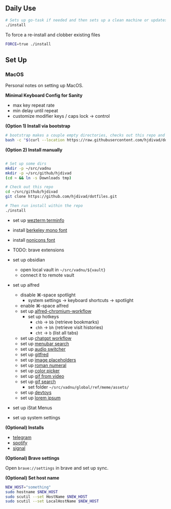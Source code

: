 ## Daily Use

```sh
# Sets up go-task if needed and then sets up a clean machine or updates
./install
```

To force a re-install and clobber existing files

```sh
FORCE=true ./install
```

## Set Up

### MacOS

Personal notes on setting up MacOS.

**Minimal Keyboard Config for Sanity**

- max key repeat rate
- min delay until repeat
- customize modifier keys / caps lock -> control

**(Option 1) Install via bootstrap**

```sh
# bootstrap makes a couple empty directories, checks out this repo and runs install.
bash -c "$(curl --location https://raw.githubusercontent.com/hjdivad/dotfiles/refs/heads/master/bootstrap.sh)"
```

**(Option 2) Install manually**

```sh

# Set up some dirs
mkdir -p ~/src/vadnu
mkdir -p ~/src/github/hjdivad
(cd ~ && ln -s Downloads tmp)

# Check out this repo
cd ~/src/github/hjdivad
git clone https://github.com/hjdivad/dotfiles.git

# Then run install within the repo
./install
```

- set up [wezterm terminfo](https://wezfurlong.org/wezterm/faq.html#how-do-i-enable-undercurl-curly-underlines)
- install [berkeley mono font](https://berkeleygraphics.com/typefaces/berkeley-mono/)
- install [nonicons font](https://github.com/yamatsum/nonicons/blob/master/dist/nonicons.ttf)

- TODO: brave extensions
- set up obsidian
  - open local vault in `~/src/vadnu/${vault}`
  - connect it to remote vault
- set up alfred
  - disable ⌘-space spotlight
    - system settings -> keyboard shortcuts -> spotlight
  - enable ⌘-space alfred
  - set up [alfred-chromium-workflow](https://github.com/jopemachine/alfred-chromium-workflow)
    - set up hotkeys
      - `chb` -> `bb` (retrieve bookmarks)
      - `chh` -> `bh` (retrieve visit histories)
      - `cht` -> `b` (list all tabs)
  - set up [chatgpt workflow](https://alfred.app/workflows/alfredapp/openai/)
  - set up [menubar search](https://alfred.app/workflows/benziahamed/menu-bar-search/)
  - set up [audio switcher](https://alfred.app/workflows/tobiasmende/audio-switcher/)
  - set up [gitfred](https://alfred.app/workflows/chrisgrieser/gitfred/)
  - set up [image placeholders](https://alfred.app/workflows/alfredapp/placeholder-images/)
  - set up [roman numeral](https://alfred.app/workflows/zeitlings/roman-numeral/)
  - set up [color picker](https://alfred.app/workflows/zeitlings/color-picker/)
  - set up [gif from video](https://alfred.app/workflows/zeitlings/gif-from-video/)
  - set up [gif search](https://alfred.app/workflows/rknightuk/gif-search/)
    - set folder `~/src/vadnu/global/ref/meme/assets/`
  - set up [devtoys](https://alfred.app/workflows/cagechung/devtoys/)
  - set up [lorem ipsum](https://alfred.app/workflows/alexchantastic/lorem-ipsum/)
- set up iStat Menus
- set up system settings

**(Optional) Installs**

- [telegram](https://desktop.telegram.org/)
- [spotify](https://www.spotify.com/de-en/download/mac/)
- [signal](https://signal.org/download/macos/)

**(Optional) Brave settings**

Open `brave://settings` in brave and set up sync.

**(Optional) Set host name**

```bash
NEW_HOST="something"
sudo hostname $NEW_HOST
sudo scutil --set HostName $NEW_HOST
sudo scutil --set LocalHostName $NEW_HOST
```
